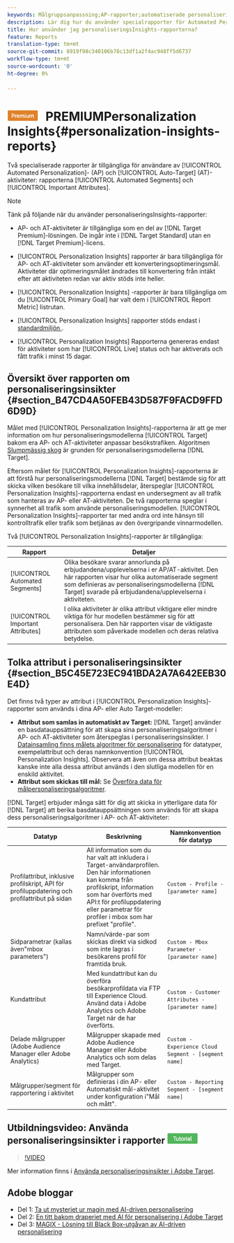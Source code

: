 ```yaml
---
keywords: Målgruppsanpassning;AP-rapporter;automatiserade personaliseringsrapporter;auto target;auto target;auto target report;auto target report;personalization;insights;automatic segments;faq;ofta questions;important attributes
description: Lär dig hur du använder specialrapporter för Automated Personalization- (AP) och Auto-Target-aktiviteter (AT) - automatiserade segment och viktiga attribut.
title: Hur använder jag personaliseringsInsights-rapporterna?
feature: Reports
translation-type: tm+mt
source-git-commit: 8919f98c340106b78c13df1a2f4ac948ff5d6737
workflow-type: tm+mt
source-wordcount: '0'
ht-degree: 0%

---
```



# ![Rapporter om ](/help/assets/premium.png) PREMIUMPersonalization Insights{#personalization-insights-reports}

Två specialiserade rapporter är tillgängliga för användare av [!UICONTROL Automated Personalization]- (AP) och [!UICONTROL Auto-Target] (AT)-aktiviteter: rapporterna [!UICONTROL Automated Segments] och [!UICONTROL Important Attributes].

>[!NOTE]
>
>Tänk på följande när du använder personaliseringsInsights-rapporter:
>
>* AP- och AT-aktiviteter är tillgängliga som en del av [!DNL Target Premium]-lösningen. De ingår inte i [!DNL Target Standard] utan en [!DNL Target Premium]-licens.
   >
   >
* [!UICONTROL Personalization Insights] rapporter är bara tillgängliga för AP- och AT-aktiviteter som använder ett konverteringsoptimeringsmål. Aktiviteter där optimeringsmålet ändrades till konvertering från intäkt efter att aktiviteten redan var aktiv stöds inte heller.
   >
   >
* [!UICONTROL Personalization Insights] -rapporter är bara tillgängliga om du  [!UICONTROL Primary Goal] har valt dem i  [!UICONTROL Report Metric] listrutan.
   >
   >
* [!UICONTROL Personalization Insights] rapporter stöds endast i  [standardmiljön ](/help/administrating-target/hosts.md) .
   >
   >
* [!UICONTROL Personalization Insights] Rapporterna genereras endast för aktiviteter som har  [!UICONTROL Live] status och har aktiverats och fått trafik i minst 15 dagar.


## Översikt över rapporten om personaliseringsinsikter {#section_B47CD4A50FEB43D587F9FACD9FFD6D9D}

Målet med [!UICONTROL Personalization Insights]-rapporterna är att ge mer information om hur personaliseringsmodellerna [!UICONTROL Target] bakom era AP- och AT-aktiviteter anpassar besökstrafiken. Algoritmen [Slumpmässig skog](/help/c-activities/t-automated-personalization/algo-random-forest.md) är grunden för personaliseringsmodellerna [!DNL Target].

Eftersom målet för [!UICONTROL Personalization Insights]-rapporterna är att förstå hur personaliseringsmodellerna [!DNL Target] bestämde sig för att skicka vilken besökare till vilka innehållsdelar, återspeglar [!UICONTROL Personalization Insights]-rapporterna endast en undersegment av all trafik som hanteras av AP- eller AT-aktiviteten. De två rapporterna speglar i synnerhet all trafik som använde personaliseringsmodellen. [!UICONTROL Personalization Insights]-rapporter tar med andra ord inte hänsyn till kontrolltrafik eller trafik som betjänas av den övergripande vinnarmodellen.

Två [!UICONTROL Personalization Insights]-rapporter är tillgängliga:

| Rapport | Detaljer |
|--- |--- |
| [!UICONTROL Automated Segments] | Olika besökare svarar annorlunda på erbjudandena/upplevelserna i er AP/AT-aktivitet. Den här rapporten visar hur olika automatiserade segment som definieras av personaliseringsmodellerna [!DNL Target] svarade på erbjudandena/upplevelserna i aktiviteten. |
| [!UICONTROL Important Attributes] | I olika aktiviteter är olika attribut viktigare eller mindre viktiga för hur modellen bestämmer sig för att personalisera. Den här rapporten visar de viktigaste attributen som påverkade modellen och deras relativa betydelse. |

## Tolka attribut i personaliseringsinsikter {#section_B5C45E723EC941BDA2A7A642EEB30E4D}

Det finns två typer av attribut i [!UICONTROL Personalization Insights]-rapporter som används i dina AP- eller Auto Target-modeller:

* **Attribut som samlas in automatiskt av Target:** [!DNL Target] använder en basdatauppsättning för att skapa sina personaliseringsalgoritmer i AP- och AT-aktiviteter som återspeglas i personaliseringsinsikter. I [Datainsamling finns målets algoritmer för personalisering](/help/c-activities/t-automated-personalization/ap-data.md) för datatyper, exempelattribut och deras namnkonvention [!UICONTROL Personalization Insights]. Observera att även om dessa attribut beaktas kanske inte alla dessa attribut används i den slutliga modellen för en enskild aktivitet.
* **Attribut som skickas till mål:** Se  [Överföra data för målpersonaliseringsalgoritmer](/help/c-activities/t-automated-personalization/uploading-data-for-the-target-personalization-algorithms.md).

[!DNL Target] erbjuder många sätt för dig att skicka in ytterligare data för  [!DNL Target] att berika basdatauppsättningen som används för att skapa dess personaliseringsalgoritmer i AP- och AT-aktiviteter:

| Datatyp | Beskrivning | Namnkonvention för datatyp |
|--- |--- |--- |
| Profilattribut, inklusive profilskript, API för profiluppdatering och profilattribut på sidan | All information som du har valt att inkludera i Target-användarprofilen.<br>Den här informationen kan komma från profilskript, information som har överförts med API:t för profiluppdatering eller parametrar för profiler i mbox som har prefixet &quot;profile&quot;. | `Custom - Profile - [parameter name]` |
| Sidparametrar (kallas även&quot;mbox parameters&quot;) | Namn/värde-par som skickas direkt via sidkod som inte lagras i besökarens profil för framtida bruk. | `Custom - Mbox Parameter - [parameter name]` |
| Kundattribut | Med kundattribut kan du överföra besökarprofildata via FTP till Experience Cloud. Använd data i Adobe Analytics och Adobe Target när de har överförts. | `Custom - Customer Attributes - [parameter name]` |
| Delade målgrupper (Adobe Audience Manager eller Adobe Analytics) | Målgrupper skapade med Adobe Audience Manager eller Adobe Analytics och som delas med Target. | `Custom - Experience Cloud Segment - [segment name]` |
| Målgrupper/segment för rapportering i aktivitet | Målgrupper som definieras i din AP- eller Automatiskt mål-aktivitet under konfiguration i&quot;Mål och mått&quot;. | `Custom - Reporting Segment - [segment name]` |

## Utbildningsvideo: Använda personaliseringsinsikter i rapporter ![Självstudiekursidentitet](/help/assets/tutorial.png)

>[!VIDEO](https://video.tv.adobe.com/v/25601/)

Mer information finns i [Använda personaliseringsinsikter i Adobe Target](https://helpx.adobe.com/target/kt/using/personalization-insights-report-feature-video-use.html).

## Adobe bloggar

* Del 1: [Ta ut mysteriet ur magin med AI-driven personalisering](https://theblog.adobe.com/taking-mystery-magic-ai-driven-personalization-part-1/)
* Del 2: [En titt bakom draperiet med AI för personalisering i Adobe Target](https://theblog.adobe.com/a-peek-behind-the-curtain-of-ai-for-personalization-in-adobe-target/)
* Del 3: [MAGIX - Lösning till Black Box-utgåvan av AI-driven personalisering](https://theblog.adobe.com/magix-the-solution-to-the-black-box-issue-of-ai-driven-personalization/)
